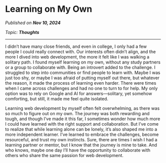 # Learning on My Own

_Published on **Nov 10, 2024**_

_Topic: **Thoughts**_

---

I didn’t have many close friends, and even in college, I only had a few people I could really connect with. Our interests often didn’t align, and the more I dived into web development, the more it felt like I was walking a solitary path. I found myself learning on my own, without any study partners or a group to collaborate with. Being an introvert added to the challenge. I struggled to step into communities or find people to learn with. Maybe I was just too shy, or maybe I was afraid of putting myself out there, but whatever the reason, it made the process of learning even harder. There were times when I came across challenges and had no one to turn to for help. My only option was to rely on Google and AI for answers—solitary, yet somehow comforting, but still, it made me feel quite isolated.

Learning web development by myself often felt overwhelming, as there was so much to figure out on my own. The journey was both rewarding and tough, and though I’ve made it this far, I sometimes wonder how much more I could have learned with the right support and collaboration. But I’ve come to realize that while learning alone can be lonely, it’s also shaped me into a more independent learner. I’ve learned to embrace the challenges, become resourceful, and trust my own instincts. Sure, there are times I wish I had a learning partner or mentor, but I know that the journey is mine to take. And who knows, maybe one day I’ll have the opportunity to collaborate with others who share the same passion for web development.
